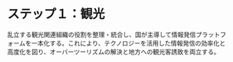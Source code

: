 # ステップ１：観光

乱立する観光関連組織の役割を整理・統合し、国が主導して情報発信プラットフォームを一本化する。これにより、テクノロジーを活用した情報発信の効率化と高度化を図り、オーバーツーリズムの解決と地方への観光客誘致を両立する。